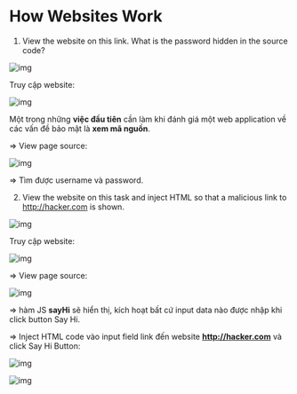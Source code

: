 # How Websites Work

1. View the website on this link. What is the password hidden in the source code? 

![img](16)

Truy cập website: 

![img](17)

Một trong những **việc đầu tiên** cần làm khi đánh giá một web application về các vấn đề bảo mật là **xem mã nguồn**. 

=> View page source: 

![img](18)

=> Tìm được username và password.

2. View the website on this task and inject HTML so that a malicious link to http://hacker.com is shown.

![img](19)

Truy cập website: 

![img](20)

=> View page source: 

![img](21)

=> hàm JS **sayHi** sẽ hiển thị, kích hoạt bất cứ input data nào được nhập khi click button Say Hi. 

=> Inject HTML code vào input field link đến website **http://hacker.com** và click Say Hi Button: 

![img](22)

![img](23)



